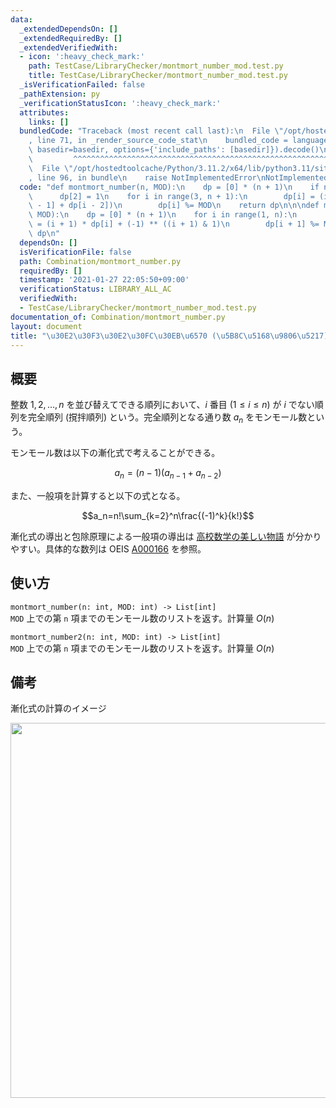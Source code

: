 ```yaml
---
data:
  _extendedDependsOn: []
  _extendedRequiredBy: []
  _extendedVerifiedWith:
  - icon: ':heavy_check_mark:'
    path: TestCase/LibraryChecker/montmort_number_mod.test.py
    title: TestCase/LibraryChecker/montmort_number_mod.test.py
  _isVerificationFailed: false
  _pathExtension: py
  _verificationStatusIcon: ':heavy_check_mark:'
  attributes:
    links: []
  bundledCode: "Traceback (most recent call last):\n  File \"/opt/hostedtoolcache/Python/3.11.2/x64/lib/python3.11/site-packages/onlinejudge_verify/documentation/build.py\"\
    , line 71, in _render_source_code_stat\n    bundled_code = language.bundle(stat.path,\
    \ basedir=basedir, options={'include_paths': [basedir]}).decode()\n          \
    \         ^^^^^^^^^^^^^^^^^^^^^^^^^^^^^^^^^^^^^^^^^^^^^^^^^^^^^^^^^^^^^^^^^^^^^^^^^^^^^^^^^\n\
    \  File \"/opt/hostedtoolcache/Python/3.11.2/x64/lib/python3.11/site-packages/onlinejudge_verify/languages/python.py\"\
    , line 96, in bundle\n    raise NotImplementedError\nNotImplementedError\n"
  code: "def montmort_number(n, MOD):\n    dp = [0] * (n + 1)\n    if n >= 2:\n  \
    \      dp[2] = 1\n    for i in range(3, n + 1):\n        dp[i] = (i - 1) * (dp[i\
    \ - 1] + dp[i - 2])\n        dp[i] %= MOD\n    return dp\n\n\ndef montmort_number2(n,\
    \ MOD):\n    dp = [0] * (n + 1)\n    for i in range(1, n):\n        dp[i + 1]\
    \ = (i + 1) * dp[i] + (-1) ** ((i + 1) & 1)\n        dp[i + 1] %= MOD\n    return\
    \ dp\n"
  dependsOn: []
  isVerificationFile: false
  path: Combination/montmort_number.py
  requiredBy: []
  timestamp: '2021-01-27 22:05:50+09:00'
  verificationStatus: LIBRARY_ALL_AC
  verifiedWith:
  - TestCase/LibraryChecker/montmort_number_mod.test.py
documentation_of: Combination/montmort_number.py
layout: document
title: "\u30E2\u30F3\u30E2\u30FC\u30EB\u6570 (\u5B8C\u5168\u9806\u5217)"
---
```

## 概要
整数 $1, 2, \dots , n$ を並び替えてできる順列において、$i$ 番目 ($1 \le i \le n$) が $i$ でない順列を完全順列 (撹拌順列) という。完全順列となる通り数 $a_n$ をモンモール数という。

モンモール数は以下の漸化式で考えることができる。

$$a_n=(n-1)(a_{n-1}+a_{n-2})$$

また、一般項を計算すると以下の式となる。

$$a_n=n!\sum_{k=2}^n\frac{(-1)^k}{k!}$$

漸化式の導出と包除原理による一般項の導出は [高校数学の美しい物語](https://manabitimes.jp/math/612) が分かりやすい。具体的な数列は OEIS [A000166](https://oeis.org/A000166) を参照。

## 使い方
`montmort_number(n: int, MOD: int) -> List[int]`  
`MOD` 上での第 `n` 項までのモンモール数のリストを返す。計算量 $O(n)$

`montmort_number2(n: int, MOD: int) -> List[int]`  
`MOD` 上での第 `n` 項までのモンモール数のリストを返す。計算量 $O(n)$

## 備考
漸化式の計算のイメージ

<img src="https://Neterukun1993.github.io/Library/montmort_number.png" width="600">
